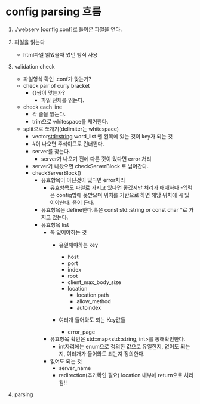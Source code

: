 # config parsing 흐름

1. ./webserv [config.conf]로 들어온 파일을 연다.
2. 파일을 읽는다
    - html파일 읽었을때 썼던 방식 사용
3. validation check
    - 파일형식 확인 .conf가 맞는가?
    - check pair of curly bracket
        - {}쌍이 맞는가?
            - 파일 전체를 읽는다.
    - check each line
        - 각 줄을 읽는다.
        - trim으로 whitespace를 제거한다.
    - split으로 쪼개기(delimiter는 whitespace)
        - vector<std::string> word_list 맨 왼쪽에 있는 것이 key가 되는 것
        - #이 나오면 주석이므로 건너뛴다.
        - server를 찾는다.
            - server가 나오기 전에 다른 것이 있다면 error 처리
        - server가 나왔으면 checkServerBlock 로 넘어간다.
        - checkServerBlock()
            - 유효항목이 아닌것이 있다면 error처리
                - 유효항목도 파일로 가지고 있다면 좋겠지만 처리가 애매하다
                    -입력은 config밖에 못받으며 위치를 기반으로 하면 해당 위치에 꼭 있어야한다.
                    품이 든다.
            - 유효항목은 define한다.혹은 const std::string or const char *로 가지고 있는다.
            - 유효항목 list
                - 꼭 있어야하는 것
                    - 유일해야하는 key
                        - host
                        - port
                        - index
                        - root
                        - client_max_body_size
                        - location
                            - location path
                            - allow_method
                            - autoindex
                            
                    - 여러개 들어와도 되는 Key값들
                        - error_page
                - 유효항목 확인은 std::map<std::string, int>를 통해확인한다.
                    - int자리에는 enum으로 정의한 값으로 유일한지, 없어도 되는지, 여러개가 들어와도 되는지 정의한다.
                - 없어도 되는 것
                    - server_name
                    - redirection(추가확인 필요)
                        location 내부에 return으로 처리됨!!
            

4. parsing

